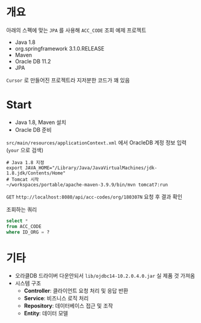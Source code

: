 # 개요

아래의 스펙에 맞는 `JPA` 를 사용해 `ACC_CODE` 조회 예제 프로젝트

- Java 1.8
- org.springframework 3.1.0.RELEASE
- Maven
- Oracle DB 11.2
- JPA

`Cursor` 로 만들어진 프로젝트라 지저분한 코드가 꽤 있음

# Start

- Java 1.8, Maven 설치
- Oracle DB 준비

`src/main/resources/applicationContext.xml` 에서 OracleDB 계정 정보 입력 (`your` 으로 검색)

```shell
# Java 1.8 지정
export JAVA_HOME="/Library/Java/JavaVirtualMachines/jdk-1.8.jdk/Contents/Home"
# Tomcat 시작
~/workspaces/portable/apache-maven-3.9.9/bin/mvn tomcat7:run
```

`GET` `http://localhost:8080/api/acc-codes/org/180307N` 요청 후 결과 확인

조회하는 쿼리

```sql
select *
from ACC_CODE
where ID_ORG = ?
```

# 기타

- 오라클DB 드라이버 다운안되서 `lib/ojdbc14-10.2.0.4.0.jar` 실 제품 것 가져옴
- 시스템 구조
  - **Controller**: 클라이언트 요청 처리 및 응답 반환
  - **Service**: 비즈니스 로직 처리
  - **Repository**: 데이터베이스 접근 및 조작
  - **Entity**: 데이터 모델

